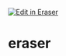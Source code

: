 <p><a target="_blank" href="https://app.eraser.io/workspace/kqhgndj8dnlkcOsR9kzS" id="edit-in-eraser-github-link"><img alt="Edit in Eraser" src="https://firebasestorage.googleapis.com/v0/b/second-petal-295822.appspot.com/o/images%2Fgithub%2FOpen%20in%20Eraser.svg?alt=media&amp;token=968381c8-a7e7-472a-8ed6-4a6626da5501"></a></p>

# eraser



<!--- Eraser file: https://app.eraser.io/workspace/kqhgndj8dnlkcOsR9kzS --->